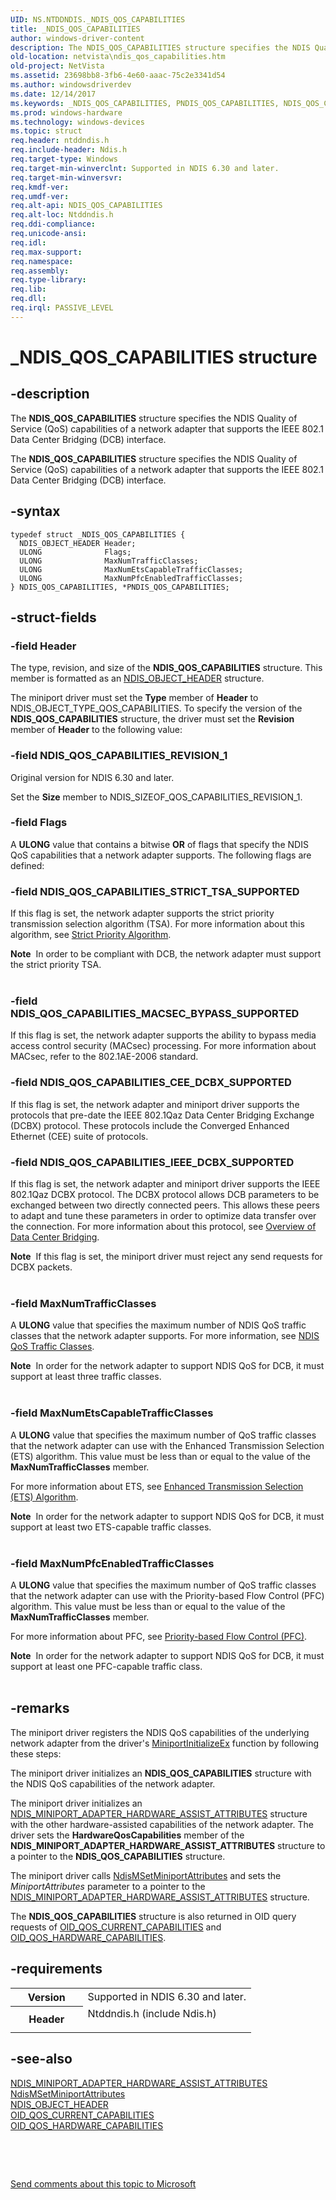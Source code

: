 ```yaml
---
UID: NS.NTDDNDIS._NDIS_QOS_CAPABILITIES
title: _NDIS_QOS_CAPABILITIES
author: windows-driver-content
description: The NDIS_QOS_CAPABILITIES structure specifies the NDIS Quality of Service (QoS) capabilities of a network adapter that supports the IEEE 802.1 Data Center Bridging (DCB) interface.
old-location: netvista\ndis_qos_capabilities.htm
old-project: NetVista
ms.assetid: 23698bb8-3fb6-4e60-aaac-75c2e3341d54
ms.author: windowsdriverdev
ms.date: 12/14/2017
ms.keywords: _NDIS_QOS_CAPABILITIES, PNDIS_QOS_CAPABILITIES, NDIS_QOS_CAPABILITIES
ms.prod: windows-hardware
ms.technology: windows-devices
ms.topic: struct
req.header: ntddndis.h
req.include-header: Ndis.h
req.target-type: Windows
req.target-min-winverclnt: Supported in NDIS 6.30 and later.
req.target-min-winversvr: 
req.kmdf-ver: 
req.umdf-ver: 
req.alt-api: NDIS_QOS_CAPABILITIES
req.alt-loc: Ntddndis.h
req.ddi-compliance: 
req.unicode-ansi: 
req.idl: 
req.max-support: 
req.namespace: 
req.assembly: 
req.type-library: 
req.lib: 
req.dll: 
req.irql: PASSIVE_LEVEL
---
```


# _NDIS_QOS_CAPABILITIES structure



## -description

The <b>NDIS_QOS_CAPABILITIES</b> structure specifies the NDIS Quality of Service (QoS) capabilities of a network adapter that supports the IEEE 802.1 Data Center Bridging (DCB) interface.



The <b>NDIS_QOS_CAPABILITIES</b> structure specifies the NDIS Quality of Service (QoS) capabilities of a network adapter that supports the IEEE 802.1 Data Center Bridging (DCB) interface.



## -syntax

````
typedef struct _NDIS_QOS_CAPABILITIES {
  NDIS_OBJECT_HEADER Header;
  ULONG              Flags;
  ULONG              MaxNumTrafficClasses;
  ULONG              MaxNumEtsCapableTrafficClasses;
  ULONG              MaxNumPfcEnabledTrafficClasses;
} NDIS_QOS_CAPABILITIES, *PNDIS_QOS_CAPABILITIES;
````


## -struct-fields

### -field Header

The type, revision, and size of the <b>NDIS_QOS_CAPABILITIES</b> structure. This member is formatted as an <a href="netvista.ndis_object_header">NDIS_OBJECT_HEADER</a> structure.

The miniport driver must set the <b>Type</b> member of <b>Header</b> to NDIS_OBJECT_TYPE_QOS_CAPABILITIES. To specify the version of the <b>NDIS_QOS_CAPABILITIES</b> structure, the driver must set the <b>Revision</b> member of <b>Header</b> to the following value: 




### -field NDIS_QOS_CAPABILITIES_REVISION_1

Original version for NDIS 6.30 and later.

Set the <b>Size</b> member to NDIS_SIZEOF_QOS_CAPABILITIES_REVISION_1.

</dd>
</dl>

### -field Flags

A <b>ULONG</b> value that contains a bitwise <b>OR</b> of flags that specify the NDIS QoS capabilities that a network adapter supports. The following flags are defined:




### -field NDIS_QOS_CAPABILITIES_STRICT_TSA_SUPPORTED

If this flag is set, the network adapter supports the strict priority transmission selection algorithm (TSA). For more information about this algorithm, see <a href="netvista.strict_priority_algorithm">Strict Priority Algorithm</a>.

<div class="alert"><b>Note</b>  In order to be compliant with DCB, the network adapter must support the strict priority TSA.</div>
<div> </div>

### -field NDIS_QOS_CAPABILITIES_MACSEC_BYPASS_SUPPORTED

If this flag is set, the network adapter supports the ability to bypass media access control security (MACsec) processing. For more information about MACsec, refer to the 802.1AE-2006 standard.


### -field NDIS_QOS_CAPABILITIES_CEE_DCBX_SUPPORTED

If this flag is set, the network adapter and miniport driver supports the protocols that pre-date the IEEE 802.1Qaz Data Center Bridging Exchange (DCBX) protocol. These protocols include the Converged Enhanced Ethernet (CEE) suite of protocols.


### -field NDIS_QOS_CAPABILITIES_IEEE_DCBX_SUPPORTED

If this flag is set, the network adapter and miniport driver supports the IEEE 802.1Qaz DCBX protocol.  The DCBX protocol allows DCB parameters to be exchanged between two directly connected peers. This allows these peers to adapt and tune these parameters in order to optimize data transfer over the connection. 
For more information about this protocol, see <a href="netvista.overview_of_data_center_bridging">Overview of Data Center Bridging</a>.

<div class="alert"><b>Note</b>  If this flag is set, the miniport driver must reject any send requests for DCBX packets.</div>
<div> </div>
</dd>
</dl>

### -field MaxNumTrafficClasses

A <b>ULONG</b> value that specifies the maximum number of NDIS QoS traffic classes that the network adapter supports. For more information, see <a href="netvista.ndis_qos_traffic_classes">NDIS QoS Traffic Classes</a>.

<div class="alert"><b>Note</b>  In order for the network adapter to support NDIS QoS for DCB, it must support at least three traffic classes.</div>
<div> </div>

### -field MaxNumEtsCapableTrafficClasses

A <b>ULONG</b> value that specifies the maximum number of QoS traffic classes that the network adapter can use with the  Enhanced Transmission Selection (ETS) algorithm. This value must be less than or equal to the value of the <b>MaxNumTrafficClasses</b> member.

 For more information about ETS, see <a href="netvista.enhanced_transmission_selection__ets__algorithm">Enhanced Transmission Selection (ETS) Algorithm</a>.

<div class="alert"><b>Note</b>  In order for the network adapter to support NDIS QoS for DCB, it must support at least two ETS-capable traffic classes.</div>
<div> </div>

### -field MaxNumPfcEnabledTrafficClasses

A <b>ULONG</b> value that specifies the maximum number of QoS traffic classes that the network adapter can use with the   Priority-based Flow Control (PFC) algorithm. This value must be less than or equal to the value of the <b>MaxNumTrafficClasses</b> member.

For more information about PFC, see <a href="netvista.priority-based_flow_control__pfc">Priority-based Flow Control (PFC)</a>.

<div class="alert"><b>Note</b>  In order for the network adapter to support NDIS QoS for DCB, it must support at least one PFC-capable traffic class.</div>
<div> </div>

## -remarks
The miniport driver registers the NDIS QoS capabilities of the underlying network adapter  from the driver's 
    <a href="..\ndis\nc-ndis-miniport_initialize.md">MiniportInitializeEx</a> function by following these steps: 

The miniport driver initializes an <b>NDIS_QOS_CAPABILITIES</b> structure with the NDIS QoS capabilities of the network adapter. 

The miniport driver initializes an  <a href="netvista.ndis_miniport_adapter_hardware_assist_attributes">NDIS_MINIPORT_ADAPTER_HARDWARE_ASSIST_ATTRIBUTES</a>
    structure with the other hardware-assisted  capabilities of the network adapter. The driver sets the <b>HardwareQosCapabilities</b> member of the <b>NDIS_MINIPORT_ADAPTER_HARDWARE_ASSIST_ATTRIBUTES</b> structure to a pointer to the <b>NDIS_QOS_CAPABILITIES</b> structure. 

The miniport driver  calls <a href="netvista.ndismsetminiportattributes">
    NdisMSetMiniportAttributes</a> and sets the <i>MiniportAttributes</i> parameter to 
    a pointer to the <a href="netvista.ndis_miniport_adapter_hardware_assist_attributes">NDIS_MINIPORT_ADAPTER_HARDWARE_ASSIST_ATTRIBUTES</a>
    structure.

The <b>NDIS_QOS_CAPABILITIES</b> structure is also returned in OID query requests of <a href="https://msdn.microsoft.com/library/windows/hardware/hh451827">OID_QOS_CURRENT_CAPABILITIES</a> and <a href="https://msdn.microsoft.com/library/windows/hardware/hh451828">OID_QOS_HARDWARE_CAPABILITIES</a>.


## -requirements
<table>
<tr>
<th width="30%">
Version

</th>
<td width="70%">
Supported in NDIS 6.30 and later.

</td>
</tr>
<tr>
<th width="30%">
Header

</th>
<td width="70%">
<dl>
<dt>Ntddndis.h (include Ndis.h)</dt>
</dl>
</td>
</tr>
</table>

## -see-also
<dl>
<dt><b></b></dt>
<dt>
<a href="netvista.ndis_miniport_adapter_hardware_assist_attributes">NDIS_MINIPORT_ADAPTER_HARDWARE_ASSIST_ATTRIBUTES</a>
</dt>
<dt>
<a href="netvista.ndismsetminiportattributes">
    NdisMSetMiniportAttributes</a>
</dt>
<dt>
<a href="netvista.ndis_object_header">NDIS_OBJECT_HEADER</a>
</dt>
<dt>
<a href="https://msdn.microsoft.com/library/windows/hardware/hh451827">OID_QOS_CURRENT_CAPABILITIES</a>
</dt>
<dt>
<a href="https://msdn.microsoft.com/library/windows/hardware/hh451828">OID_QOS_HARDWARE_CAPABILITIES</a>
</dt>
</dl>
 

 

<a href="mailto:wsddocfb@microsoft.com?subject=Documentation%20feedback [NetVista\netvista]:%20NDIS_QOS_CAPABILITIES structure%20 RELEASE:%20(12/14/2017)&amp;body=%0A%0APRIVACY STATEMENT%0A%0AWe use your feedback to improve the documentation. We don't use your email address for any other purpose, and we'll remove your email address from our system after the issue that you're reporting is fixed. While we're working to fix this issue, we might send you an email message to ask for more info. Later, we might also send you an email message to let you know that we've addressed your feedback.%0A%0AFor more info about Microsoft's privacy policy, see http://privacy.microsoft.com/en-us/default.aspx." title="Send comments about this topic to Microsoft">Send comments about this topic to Microsoft</a>

